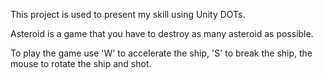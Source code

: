 This project is used to present my skill using Unity DOTs.

Asteroid is a game that you have to destroy as many asteroid as possible.

To play the game use 'W' to accelerate the ship, 'S' to break the ship, the mouse to rotate the ship and shot.
